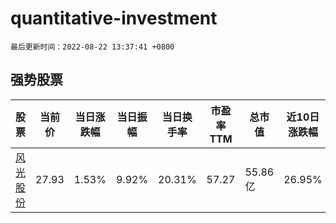 # quantitative-investment

`最后更新时间：2022-08-22 13:37:41 +0800`

## 强势股票

|股票|当前价|当日涨跌幅|当日振幅|当日换手率|市盈率TTM|总市值|近10日涨跌幅|
|----|----|----|----|----|----|----|----|
|[风光股份](https://xueqiu.com/S/SZ301100)|27.93|1.53%|9.92%|20.31%|57.27|55.86亿|26.95%|
